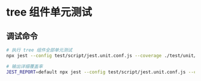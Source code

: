 # tree 组件单元测试

## 调试命令

```bash
# 执行 tree 组件全部单元测试
npx jest --config test/script/jest.unit.conf.js --coverage ./test/unit/tree

# 输出详细覆盖率
JEST_REPORT=default npx jest --config test/script/jest.unit.conf.js --coverage ./test/unit/tree
```
